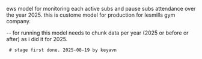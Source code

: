 ews model for monitoring each active subs and pause subs attendance over the year 2025. 
this is custome model for production for lesmills gym company.

--  for running this model needs to chunk data per year (2025 or before or after) as i did it for 2025.

     # stage first done. 2025-08-19 by keyavn 
